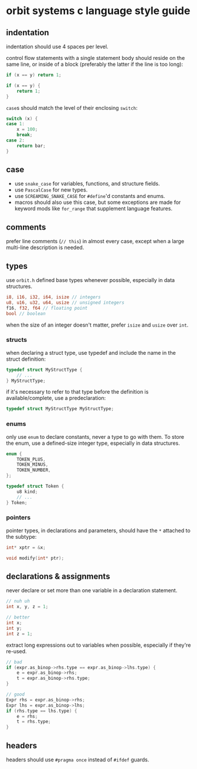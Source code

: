 # orbit systems c language style guide

## indentation
indentation should use 4 spaces per level.

control flow statements with a single statement body should reside on the same line, or inside of a block (preferably the latter if the line is too long):
```c
if (x == y) return 1;

if (x == y) {
    return 1;
}
```

`case`s should match the level of their enclosing `switch`:
```c
switch (x) {
case 1:
    x = 100;
    break;
case 2:
    return bar;
}
```

## case
- use `snake_case` for variables, functions, and structure fields.
- use `PascalCase` for new types.
- use `SCREAMING_SNAKE_CASE` for `#define`'d constants and enums.
- macros should also use this case, but some exceptions are made for keyword mods like `for_range` that supplement language features.

## comments
prefer line comments (`// this`) in almost every case, except when a large
multi-line description is needed.


## types
use `orbit.h` defined base types whenever possible, especially in data structures.
```rs
i8, i16, i32, i64, isize // integers
u8, u16, u32, u64, usize // unsigned integers
f16, f32, f64 // floating point
bool // boolean
```
when the size of an integer doesn't matter, prefer `isize` and `usize` over `int`.

### structs
when declaring a struct type, use typedef and include the name in the struct definition:
```c
typedef struct MyStructType {
    // ...
} MyStructType;
```

if it's necessary to refer to that type before the definition is available/complete, use a predeclaration:
```c
typedef struct MyStructType MyStructType;
```

### enums
only use `enum` to declare constants, never a type to go with them. To store the enum, use a defined-size integer type, especially in data structures.
```c
enum {
    TOKEN_PLUS,
    TOKEN_MINUS,
    TOKEN_NUMBER,
};

typedef struct Token {
    u8 kind;
    // ...
} Token;
```

### pointers
pointer types, in declarations and parameters, should have the `*` attached to the subtype:
```c
int* xptr = &x;

void modify(int* ptr);
```

## declarations & assignments
never declare or set more than one variable in a declaration statement.
```c
// nuh uh
int x, y, z = 1;

// better
int x;
int y;
int z = 1;
```

extract long expressions out to variables when possible, especially if they're re-used.
```c
// bad
if (expr.as_binop->rhs.type == expr.as_binop->lhs.type) {
    e = expr.as_binop->rhs;
    t = expr.as_binop->rhs.type;
}

// good
Expr rhs = expr.as_binop->rhs;
Expr lhs = expr.as_binop->lhs;
if (rhs.type == lhs.type) {
    e = rhs;
    t = rhs.type;
}
```

## headers
headers should use `#pragma once` instead of `#ifdef` guards.